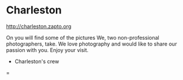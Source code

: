 Charleston
==========

http://charleston.zapto.org

On you will find some of the pictures We, two non-professional photographers, take. 
We love photography and would like to share our passion with you. 
Enjoy your visit. 

- Charleston's crew

=
